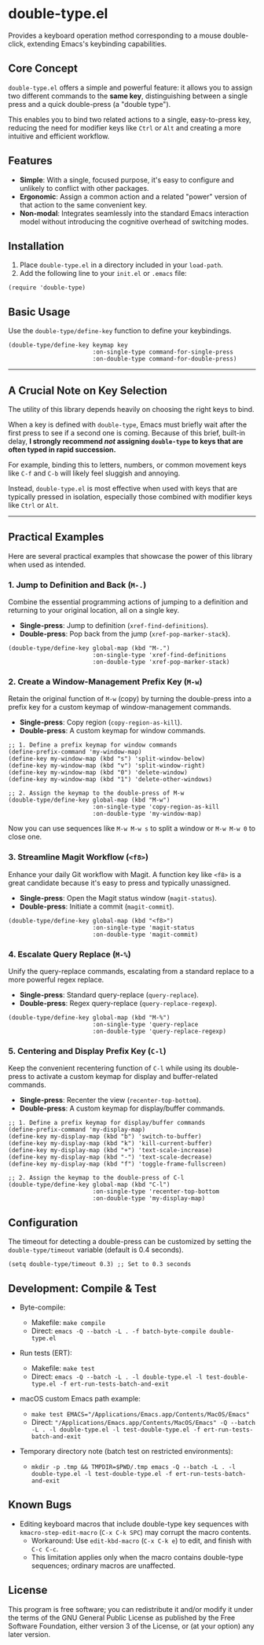 # double-type.el

Provides a keyboard operation method corresponding to a mouse double-click, extending Emacs's keybinding capabilities.

## Core Concept

`double-type.el` offers a simple and powerful feature: it allows you to assign two different commands to the **same key**, distinguishing between a single press and a quick double-press (a "double type").

This enables you to bind two related actions to a single, easy-to-press key, reducing the need for modifier keys like `Ctrl` or `Alt` and creating a more intuitive and efficient workflow.

## Features

- **Simple**: With a single, focused purpose, it's easy to configure and unlikely to conflict with other packages.
- **Ergonomic**: Assign a common action and a related "power" version of that action to the same convenient key.
- **Non-modal**: Integrates seamlessly into the standard Emacs interaction model without introducing the cognitive overhead of switching modes.

## Installation

1.  Place `double-type.el` in a directory included in your `load-path`.
2.  Add the following line to your `init.el` or `.emacs` file:

```emacs-lisp
(require 'double-type)
```

## Basic Usage

Use the `double-type/define-key` function to define your keybindings.

```emacs-lisp
(double-type/define-key keymap key
                        :on-single-type command-for-single-press
                        :on-double-type command-for-double-press)
```

---

## A Crucial Note on Key Selection

The utility of this library depends heavily on choosing the right keys to bind.

When a key is defined with `double-type`, Emacs must briefly wait after the first press to see if a second one is coming. Because of this brief, built-in delay, **I strongly recommend *not* assigning `double-type` to keys that are often typed in rapid succession.**

For example, binding this to letters, numbers, or common movement keys like `C-f` and `C-b` will likely feel sluggish and annoying.

Instead, `double-type.el` is most effective when used with keys that are typically pressed in isolation, especially those combined with modifier keys like `Ctrl` or `Alt`.

---

## Practical Examples

Here are several practical examples that showcase the power of this library when used as intended.

### 1. Jump to Definition and Back (`M-.`)

Combine the essential programming actions of jumping to a definition and returning to your original location, all on a single key.

- **Single-press**: Jump to definition (`xref-find-definitions`).
- **Double-press**: Pop back from the jump (`xref-pop-marker-stack`).

```emacs-lisp
(double-type/define-key global-map (kbd "M-.")
                        :on-single-type 'xref-find-definitions
                        :on-double-type 'xref-pop-marker-stack)
```

### 2. Create a Window-Management Prefix Key (`M-w`)

Retain the original function of `M-w` (copy) by turning the double-press into a prefix key for a custom keymap of window-management commands.

- **Single-press**: Copy region (`copy-region-as-kill`).
- **Double-press**: A custom keymap for window commands.

```emacs-lisp
;; 1. Define a prefix keymap for window commands
(define-prefix-command 'my-window-map)
(define-key my-window-map (kbd "s") 'split-window-below)
(define-key my-window-map (kbd "v") 'split-window-right)
(define-key my-window-map (kbd "0") 'delete-window)
(define-key my-window-map (kbd "1") 'delete-other-windows)

;; 2. Assign the keymap to the double-press of M-w
(double-type/define-key global-map (kbd "M-w")
                        :on-single-type 'copy-region-as-kill
                        :on-double-type 'my-window-map)
```
Now you can use sequences like `M-w M-w s` to split a window or `M-w M-w 0` to close one.

### 3. Streamline Magit Workflow (`<f8>`)

Enhance your daily Git workflow with Magit. A function key like `<f8>` is a great candidate because it's easy to press and typically unassigned.

- **Single-press**: Open the Magit status window (`magit-status`).
- **Double-press**: Initiate a commit (`magit-commit`).

```emacs-lisp
(double-type/define-key global-map (kbd "<f8>")
                        :on-single-type 'magit-status
                        :on-double-type 'magit-commit)
```

### 4. Escalate Query Replace (`M-%`)

Unify the query-replace commands, escalating from a standard replace to a more powerful regex replace.

- **Single-press**: Standard query-replace (`query-replace`).
- **Double-press**: Regex query-replace (`query-replace-regexp`).

```emacs-lisp
(double-type/define-key global-map (kbd "M-%")
                        :on-single-type 'query-replace
                        :on-double-type 'query-replace-regexp)
```

### 5. Centering and Display Prefix Key (`C-l`)

Keep the convenient recentering function of `C-l` while using its double-press to activate a custom keymap for display and buffer-related commands.

- **Single-press**: Recenter the view (`recenter-top-bottom`).
- **Double-press**: A custom keymap for display/buffer commands.

```emacs-lisp
;; 1. Define a prefix keymap for display/buffer commands
(define-prefix-command 'my-display-map)
(define-key my-display-map (kbd "b") 'switch-to-buffer)
(define-key my-display-map (kbd "k") 'kill-current-buffer)
(define-key my-display-map (kbd "+") 'text-scale-increase)
(define-key my-display-map (kbd "-") 'text-scale-decrease)
(define-key my-display-map (kbd "f") 'toggle-frame-fullscreen)

;; 2. Assign the keymap to the double-press of C-l
(double-type/define-key global-map (kbd "C-l")
                        :on-single-type 'recenter-top-bottom
                        :on-double-type 'my-display-map)
```

## Configuration

The timeout for detecting a double-press can be customized by setting the `double-type/timeout` variable (default is 0.4 seconds).

```emacs-lisp
(setq double-type/timeout 0.3) ;; Set to 0.3 seconds
```

## Development: Compile & Test

- Byte-compile:
  - Makefile: `make compile`
  - Direct: `emacs -Q --batch -L . -f batch-byte-compile double-type.el`

- Run tests (ERT):
  - Makefile: `make test`
  - Direct: `emacs -Q --batch -L . -l double-type.el -l test-double-type.el -f ert-run-tests-batch-and-exit`

- macOS custom Emacs path example:
  - `make test EMACS="/Applications/Emacs.app/Contents/MacOS/Emacs"`
  - Direct: `"/Applications/Emacs.app/Contents/MacOS/Emacs" -Q --batch -L . -l double-type.el -l test-double-type.el -f ert-run-tests-batch-and-exit`

- Temporary directory note (batch test on restricted environments):
  - `mkdir -p .tmp && TMPDIR=$PWD/.tmp emacs -Q --batch -L . -l double-type.el -l test-double-type.el -f ert-run-tests-batch-and-exit`

## Known Bugs

- Editing keyboard macros that include double-type key sequences with `kmacro-step-edit-macro` (`C-x C-k SPC`) may corrupt the macro contents.
  - Workaround: Use `edit-kbd-macro` (`C-x C-k e`) to edit, and finish with `C-c C-c`.
  - This limitation applies only when the macro contains double-type sequences; ordinary macros are unaffected.

## License

This program is free software; you can redistribute it and/or modify it under the terms of the GNU General Public License as published by the Free Software Foundation, either version 3 of the License, or (at your option) any later version.
